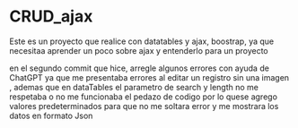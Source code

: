 # CRUD_ajax
Este es un proyecto que realice con datatables y ajax, boostrap, ya que necesitaa aprender un poco sobre ajax y entenderlo para un proyecto

en el segundo commit que hice, arregle algunos errores con ayuda de ChatGPT ya que me presentaba errores al editar un registro sin una imagen , ademas que en dataTables el parametro de search y length no me respetaba o no me funcionaba el pedazo de codigo por lo quese agrego valores predeterminados para que no me soltara error y me mostrara los datos en formato Json
